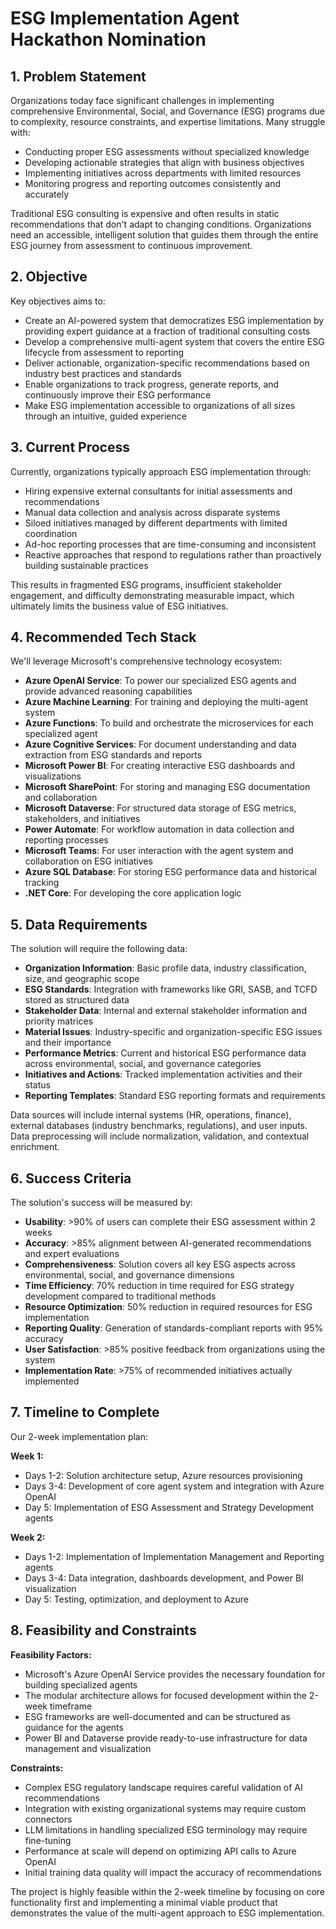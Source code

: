 # ESG Implementation Agent Hackathon Nomination

## 1. Problem Statement
Organizations today face significant challenges in implementing comprehensive Environmental, Social, and Governance (ESG) programs due to complexity, resource constraints, and expertise limitations. Many struggle with:
- Conducting proper ESG assessments without specialized knowledge
- Developing actionable strategies that align with business objectives
- Implementing initiatives across departments with limited resources
- Monitoring progress and reporting outcomes consistently and accurately

Traditional ESG consulting is expensive and often results in static recommendations that don't adapt to changing conditions. Organizations need an accessible, intelligent solution that guides them through the entire ESG journey from assessment to continuous improvement.

## 2. Objective
Key objectives aims to:
- Create an AI-powered system that democratizes ESG implementation by providing expert guidance at a fraction of traditional consulting costs
- Develop a comprehensive multi-agent system that covers the entire ESG lifecycle from assessment to reporting
- Deliver actionable, organization-specific recommendations based on industry best practices and standards
- Enable organizations to track progress, generate reports, and continuously improve their ESG performance
- Make ESG implementation accessible to organizations of all sizes through an intuitive, guided experience

## 3. Current Process
Currently, organizations typically approach ESG implementation through:
- Hiring expensive external consultants for initial assessments and recommendations
- Manual data collection and analysis across disparate systems
- Siloed initiatives managed by different departments with limited coordination
- Ad-hoc reporting processes that are time-consuming and inconsistent
- Reactive approaches that respond to regulations rather than proactively building sustainable practices

This results in fragmented ESG programs, insufficient stakeholder engagement, and difficulty demonstrating measurable impact, which ultimately limits the business value of ESG initiatives.

## 4. Recommended Tech Stack
We'll leverage Microsoft's comprehensive technology ecosystem:

- **Azure OpenAI Service**: To power our specialized ESG agents and provide advanced reasoning capabilities
- **Azure Machine Learning**: For training and deploying the multi-agent system
- **Azure Functions**: To build and orchestrate the microservices for each specialized agent
- **Azure Cognitive Services**: For document understanding and data extraction from ESG standards and reports
- **Microsoft Power BI**: For creating interactive ESG dashboards and visualizations
- **Microsoft SharePoint**: For storing and managing ESG documentation and collaboration
- **Microsoft Dataverse**: For structured data storage of ESG metrics, stakeholders, and initiatives
- **Power Automate**: For workflow automation in data collection and reporting processes
- **Microsoft Teams**: For user interaction with the agent system and collaboration on ESG initiatives
- **Azure SQL Database**: For storing ESG performance data and historical tracking
- **.NET Core**: For developing the core application logic

## 5. Data Requirements
The solution will require the following data:

- **Organization Information**: Basic profile data, industry classification, size, and geographic scope
- **ESG Standards**: Integration with frameworks like GRI, SASB, and TCFD stored as structured data
- **Stakeholder Data**: Internal and external stakeholder information and priority matrices
- **Material Issues**: Industry-specific and organization-specific ESG issues and their importance
- **Performance Metrics**: Current and historical ESG performance data across environmental, social, and governance categories
- **Initiatives and Actions**: Tracked implementation activities and their status
- **Reporting Templates**: Standard ESG reporting formats and requirements

Data sources will include internal systems (HR, operations, finance), external databases (industry benchmarks, regulations), and user inputs. Data preprocessing will include normalization, validation, and contextual enrichment.

## 6. Success Criteria
The solution's success will be measured by:

- **Usability**: >90% of users can complete their ESG assessment within 2 weeks
- **Accuracy**: >85% alignment between AI-generated recommendations and expert evaluations
- **Comprehensiveness**: Solution covers all key ESG aspects across environmental, social, and governance dimensions
- **Time Efficiency**: 70% reduction in time required for ESG strategy development compared to traditional methods
- **Resource Optimization**: 50% reduction in required resources for ESG implementation
- **Reporting Quality**: Generation of standards-compliant reports with 95% accuracy
- **User Satisfaction**: >85% positive feedback from organizations using the system
- **Implementation Rate**: >75% of recommended initiatives actually implemented

## 7. Timeline to Complete
Our 2-week implementation plan:

**Week 1:**
- Days 1-2: Solution architecture setup, Azure resources provisioning
- Days 3-4: Development of core agent system and integration with Azure OpenAI
- Day 5: Implementation of ESG Assessment and Strategy Development agents

**Week 2:**
- Days 1-2: Implementation of Implementation Management and Reporting agents
- Days 3-4: Data integration, dashboards development, and Power BI visualization
- Day 5: Testing, optimization, and deployment to Azure

## 8. Feasibility and Constraints

**Feasibility Factors:**
- Microsoft's Azure OpenAI Service provides the necessary foundation for building specialized agents
- The modular architecture allows for focused development within the 2-week timeframe
- ESG frameworks are well-documented and can be structured as guidance for the agents
- Power BI and Dataverse provide ready-to-use infrastructure for data management and visualization

**Constraints:**
- Complex ESG regulatory landscape requires careful validation of AI recommendations
- Integration with existing organizational systems may require custom connectors
- LLM limitations in handling specialized ESG terminology may require fine-tuning
- Performance at scale will depend on optimizing API calls to Azure OpenAI
- Initial training data quality will impact the accuracy of recommendations

The project is highly feasible within the 2-week timeline by focusing on core functionality first and implementing a minimal viable product that demonstrates the value of the multi-agent approach to ESG implementation.
